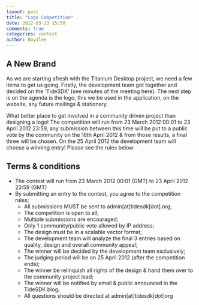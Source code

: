 ```yaml
---
layout: post
title: "Logo Competition"
date: 2012-03-23 15:50
comments: true
categories: contest
author: Boydlee
---
```


## A New Brand

As we are starting afresh with the Titanium Desktop project, we need a few items to get us going. Firstly, the development team got together and decided on the ‘TideSDK’ (see minutes of the meeting here). The next step is on the agenda is the logo, this we be used in the application, on the website, any future mailings & stationary.

What better place to get involved in a community driven project than designing a logo! The competition will run from 23 March 2012 00:01 to 23 April 2012 23:59, any submission between this time will be put to a public vote by the community on the 16th April 2012 & from those results, a final three will be chosen. On the 25 April 2012 the development team will choose a winning entry! Please see the rules below:

## Terms & conditions

* The contest will run from 23 March 2012 00:01 (GMT) to 23 April 2012 23:59 (GMT)
* By submitting an entry to the contest, you agree to the competition rules;
  * All submissions MUST be sent to admin[at]tidesdk[dot].org;
  * The competition is open to all;
  * Multiple submissions are encouraged;
  * Only 1 community/public vote allowed by IP address;
  * The design must be in a scalable vector format;
  * The development team will analyze the final 3 entries based on quality, design and overall community appeal;
  * The winner will be decided by the development team exclusively;
  * The judging period will be on 25 April 2012 (after the competition ends);
  * The winner be relinquish all rights of the design & hand them over to the community project lead;
  * The winner will be notified by email & public announced in the TideSDK blog;
  * All questions should be directed at admin[at]tidesdk[dot]org